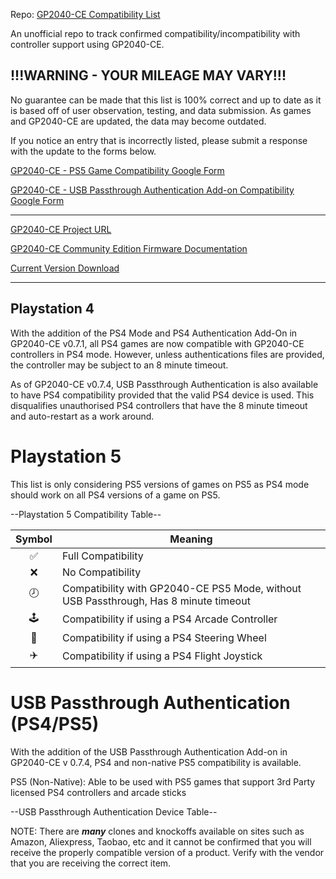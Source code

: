 Repo: [GP2040-CE Compatibility List](https://github.com/InfraredAces/GP2040-CE-Compatibility-List)

An unofficial repo to track confirmed compatibility/incompatibility with controller support using GP2040-CE. 

## !!!WARNING - YOUR MILEAGE MAY VARY!!!

No guarantee can be made that this list is 100% correct and up to date as it is based off of user observation, testing, and data submission. As games and GP2040-CE are updated, the data may become outdated.

If you notice an entry that is incorrectly listed, please submit a response with the update to the forms below.

[GP2040-CE - PS5 Game Compatibility Google Form](https://forms.gle/5G8N6FiZHyZYVgox6)

[GP2040-CE - USB Passthrough Authentication Add-on Compatibility Google Form](https://forms.gle/9SeHYNZwP9sDN49g7)

---

[GP2040-CE Project URL](https://github.com/OpenStickCommunity/GP2040-CE)

[GP2040-CE Community Edition Firmware Documentation](https://gp2040-ce.info/#/)

[Current Version Download](https://gp2040-ce.info/#/download)

---
## Playstation 4

With the addition of the PS4 Mode and PS4 Authentication Add-On in GP2040-CE v0.7.1, all PS4 games are now compatible with GP2040-CE controllers in PS4 mode. However, unless authentications files are provided, the controller may be subject to an 8 minute timeout.

As of GP2040-CE v0.7.4, USB Passthrough Authentication is also available to have PS4 compatibility provided that the valid PS4 device is used. This disqualifies unauthorised PS4 controllers that have the 8 minute timeout and auto-restart as a work around.

# Playstation 5

This list is only considering PS5 versions of games on PS5 as PS4 mode should work on all PS4 versions of a game on PS5.

--Playstation 5 Compatibility Table--

| Symbol | Meaning                                                     |
|:------:|-------------------------------------------------------------|
|    ✅   | Full Compatibility                                          |
|    ❌   | No Compatibility                                            |
|    🕗   | Compatibility with GP2040-CE PS5 Mode, without USB Passthrough, Has 8 minute timeout |
|    🕹️   | Compatibility if using a PS4 Arcade Controller              |
|    🚗   | Compatibility if using a PS4 Steering Wheel                 |
|    ✈️   | Compatibility if using a PS4 Flight Joystick                |

# USB Passthrough Authentication (PS4/PS5)

With the addition of the USB Passthrough Authentication Add-on in GP2040-CE v 0.7.4, PS4 and non-native PS5 compatibility is available.

PS5 (Non-Native): Able to be used with PS5 games that support 3rd Party licensed PS4 controllers and arcade sticks

--USB Passthrough Authentication Device Table--

NOTE: There are ***many*** clones and knockoffs available on sites such as Amazon, Aliexpress, Taobao, etc and it cannot be confirmed that you will receive the properly compatible version of a product. Verify with the vendor that you are receiving the correct item.